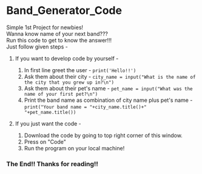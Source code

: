 # Band_Generator_Code
Simple 1st Project for newbies!<br>
Wanna know name of your next band???<br>
Run this code to get to know the answer!!!<br>
Just follow given steps -<br>
1. If you want to develop code by yourself -
    1. In first line greet the user -
    `print('Hello!!')`
    2. Ask them about their city -
    `city_name = input("What is the name of the city that you grew up in?\n")`
    3. Ask them about their pet's name -
    `pet_name = input("What was the name of your first pet?\n")`
    4. Print the band name as combination of city name plus pet's name -
    `print("Your band name = "+city_name.title()+" "+pet_name.title())`
    
2. If you just want the code -
    1. Download the code by going to top right corner of this window.
    2. Press on "Code"
    3. Run the program on your local machine!
### The End!! Thanks for reading!!

